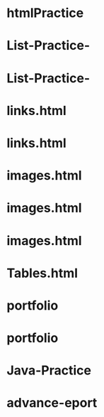 # htmlPractice
# List-Practice-
# List-Practice-
# links.html
# links.html
# images.html
# images.html
# images.html
# Tables.html
# portfolio
# portfolio
# Java-Practice
# advance-eport
